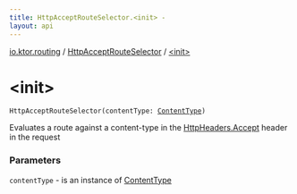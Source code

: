```yaml
---
title: HttpAcceptRouteSelector.<init> - 
layout: api
---
```


<div class='api-docs-breadcrumbs'><a href="../index.html">io.ktor.routing</a> / <a href="index.html">HttpAcceptRouteSelector</a> / <a href="./-init-.html">&lt;init&gt;</a></div>

# &lt;init&gt;

<div class="signature"><code><span class="identifier">HttpAcceptRouteSelector</span><span class="symbol">(</span><span class="parameterName" id="io.ktor.routing.HttpAcceptRouteSelector$<init>(io.ktor.http.ContentType)/contentType">contentType</span><span class="symbol">:</span>&nbsp;<a href="../../io.ktor.http/-content-type/index.html"><span class="identifier">ContentType</span></a><span class="symbol">)</span></code></div>

Evaluates a route against a content-type in the <a href="../../io.ktor.http/-http-headers/-accept.html">HttpHeaders.Accept</a> header in the request

### Parameters

<code>contentType</code> - is an instance of <a href="../../io.ktor.http/-content-type/index.html">ContentType</a>